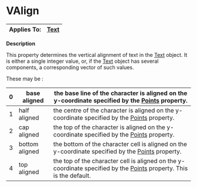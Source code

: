 




<h1 class="heading"><span class="name">VAlign</span></h1>

| Applies To: | [Text](./text.md) |
| --- | ---  |


**Description**


This property determines the vertical alignment of text in the [Text](./text.md) object. It is either a single integer value, or, if the [Text](./text.md) object has several components, a corresponding vector of such values.


These may be :


| 0 | base aligned | the base line of the character is aligned on the y-coordinate specified by the [Points](Points.htm) property. |
| --- | --- | ---  |
| 1 | half aligned | the centre of the character is aligned on the y-coordinate specified by the [Points](Points.htm) property. |
| 2 | cap aligned | the top of the character is aligned on the y-coordinate specified by the [Points](Points.htm) property. |
| 3 | bottom aligned | the bottom of the character cell is aligned on the y-coordinate specified by the [Points](Points.htm) property. |
| 4 | top aligned | the top of the character cell is aligned on the y-coordinate specified by the [Points](Points.htm) property. This is the default. |



